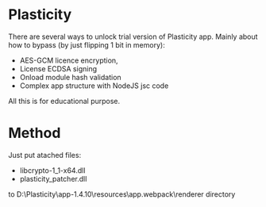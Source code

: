 # Plasticity

There are several ways to unlock trial version of Plasticity app. Mainly about how to bypass (by just flipping 1 bit in memory):
* AES-GCM licence encryption,
* License ECDSA signing
* Onload module hash validation
* Complex app structure with NodeJS jsc code

All this is for educational purpose.

# Method

Just put atached files:
* libcrypto-1_1-x64.dll
* plasticity_patcher.dll

to D:\Plasticity\app-1.4.10\resources\app\.webpack\renderer directory
